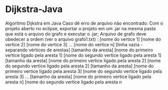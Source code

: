 # Dijkstra-Java
Algoritmo Dijkstra em Java
Caso dê erro de arquivo não encontrado:
Com o projeto aberto no eclipse, exportar o projeto em um .jar na mesma pasta que está o arquivo do grafo e executar o .jar;
Arquivo de grafo deve obedecer a ordem (ver o arquivo grafo1.txt) :
[nome do vertice 1]
[nome do vertice 2]
[nome do vertice 3]
...
[nome do vertice n]
[linha vazia - separando vértices de arestas]
[tamanho da aresta] [nome do primeiro vertice ligado pela aresta 1] [nome do segundo vertice ligado pela aresta 1]
[tamanho da aresta] [nome do primeiro vertice ligado pela aresta 2] [nome do segundo vertice ligado pela aresta 2]
[tamanho da aresta] [nome do primeiro vertice ligado pela aresta 3] [nome do segundo vertice ligado pela aresta 3]
...
[tamanho da aresta] [nome do primeiro vertice ligado pela aresta n] [nome do segundo vertice ligado pela aresta n
